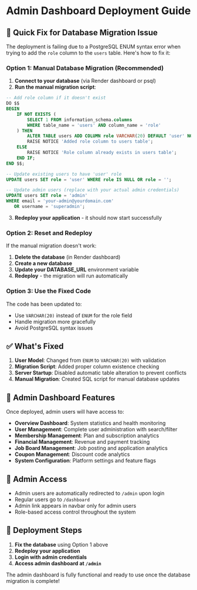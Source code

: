 # Admin Dashboard Deployment Guide

## 🚀 Quick Fix for Database Migration Issue

The deployment is failing due to a PostgreSQL ENUM syntax error when trying to add the `role` column to the `users` table. Here's how to fix it:

### Option 1: Manual Database Migration (Recommended)

1. **Connect to your database** (via Render dashboard or psql)
2. **Run the manual migration script**:

```sql
-- Add role column if it doesn't exist
DO $$ 
BEGIN
    IF NOT EXISTS (
        SELECT 1 FROM information_schema.columns 
        WHERE table_name = 'users' AND column_name = 'role'
    ) THEN
        ALTER TABLE users ADD COLUMN role VARCHAR(20) DEFAULT 'user' NOT NULL;
        RAISE NOTICE 'Added role column to users table';
    ELSE
        RAISE NOTICE 'Role column already exists in users table';
    END IF;
END $$;

-- Update existing users to have 'user' role
UPDATE users SET role = 'user' WHERE role IS NULL OR role = '';

-- Update admin users (replace with your actual admin credentials)
UPDATE users SET role = 'admin' 
WHERE email = 'your-admin@yourdomain.com' 
   OR username = 'superadmin';
```

3. **Redeploy your application** - it should now start successfully

### Option 2: Reset and Redeploy

If the manual migration doesn't work:

1. **Delete the database** (in Render dashboard)
2. **Create a new database**
3. **Update your DATABASE_URL** environment variable
4. **Redeploy** - the migration will run automatically

### Option 3: Use the Fixed Code

The code has been updated to:
- Use `VARCHAR(20)` instead of `ENUM` for the role field
- Handle migration more gracefully
- Avoid PostgreSQL syntax issues

## ✅ What's Fixed

1. **User Model**: Changed from `ENUM` to `VARCHAR(20)` with validation
2. **Migration Script**: Added proper column existence checking
3. **Server Startup**: Disabled automatic table alteration to prevent conflicts
4. **Manual Migration**: Created SQL script for manual database updates

## 🎯 Admin Dashboard Features

Once deployed, admin users will have access to:

- **Overview Dashboard**: System statistics and health monitoring
- **User Management**: Complete user administration with search/filter
- **Membership Management**: Plan and subscription analytics
- **Financial Management**: Revenue and payment tracking
- **Job Board Management**: Job posting and application analytics
- **Coupon Management**: Discount code analytics
- **System Configuration**: Platform settings and feature flags

## 🔐 Admin Access

- Admin users are automatically redirected to `/admin` upon login
- Regular users go to `/dashboard`
- Admin link appears in navbar only for admin users
- Role-based access control throughout the system

## 🚀 Deployment Steps

1. **Fix the database** using Option 1 above
2. **Redeploy your application**
3. **Login with admin credentials**
4. **Access admin dashboard at `/admin`**

The admin dashboard is fully functional and ready to use once the database migration is complete!
